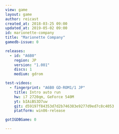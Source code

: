 ```yaml
---
view: game
layout: game
author: reicast
created_at: 2018-03-25 09:00
updated_at: 2019-05-02 09:00
id: marionette-company
title: "Marionette Company"
gamedb-issue: 0

releases:
  - id: "A6B0"
    region: JP
    version: "1.001"
    discs: 1
    medium: gdrom

test-videos:
  - fingerprint: "A6B0 GD-ROM1/1 JP"
    title: Intro auto run
    hw: i7 2720qm, GeForce 540M
    yt: bIAiBS3D7uw
    git: d59197f84353d7d2b746383e9277d9ed7c8c4053
    platform: win86-release

gotIGDBGame: 0

---
```

